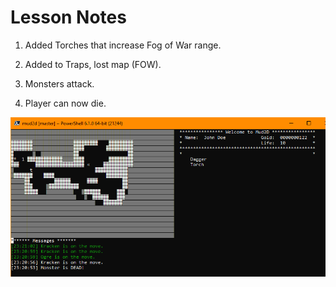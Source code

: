 # Lesson Notes

1. Added Torches that increase Fog of War range.  

2. Added to Traps, lost map (FOW).  

3. Monsters attack.

4. Player can now die.

![Screenshot](Annotation.png)

